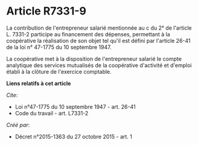 # Article R7331-9

La contribution de l'entrepreneur salarié mentionnée au c du 2° de l'article L. 7331-2 participe au financement des dépenses,
permettant à la coopérative la réalisation de son objet tel qu'il est défini par l'article 26-41 de la loi n° 47-1775 du 10
septembre 1947. 

La coopérative met à la disposition de l'entrepreneur salarié le compte analytique des services mutualisés de la coopérative
d'activité et d'emploi établi à la clôture de l'exercice comptable.

**Liens relatifs à cet article**

_Cite_:

  - Loi n°47-1775 du 10 septembre 1947 - art. 26-41
  - Code du travail - art. L7331-2

_Créé par_:

  - Décret n°2015-1363 du 27 octobre 2015 - art. 1
